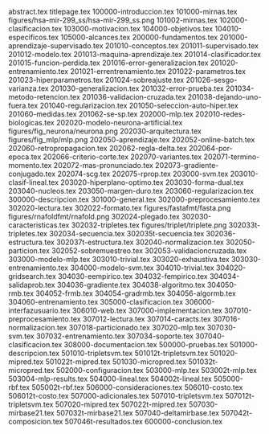 abstract.tex
titlepage.tex
100000-introduccion.tex
101000-mirnas.tex
figures/hsa-mir-299_ss/hsa-mir-299_ss.png
101002-mirnas.tex
102000-clasificacion.tex
103000-motivacion.tex
104000-objetivos.tex
104010-especificos.tex
105000-alcances.tex
200000-fundamentos.tex
201000-aprendizaje-supervisado.tex
201010-conceptos.tex
201011-supervisado.tex
201012-modelo.tex
201013-maquina-aprendizaje.tex
201014-clasificador.tex
201015-funcion-perdida.tex
201016-error-generalizacion.tex
201020-entrenamiento.tex
201021-errentrenamiento.tex
201022-parametros.tex
201023-hiperparametros.tex
201024-sobreajuste.tex
201026-sesgo-varianza.tex
201030-generalizacion.tex
201032-error-prueba.tex
201034-metodo-retencion.tex
201036-validacion-cruzada.tex
201038-dejando-uno-fuera.tex
201040-regularizacion.tex
201050-seleccion-auto-hiper.tex
201060-medidas.tex
201062-se-sp.tex
202000-mlp.tex
202010-redes-biologicas.tex
202020-modelo-neurona-artificial.tex
figures/fig_neurona/neurona.png
202030-arquitectura.tex
figures/fig_mlp/mlp.png
202050-aprendizaje.tex
202052-online-batch.tex
202060-retropropagacion.tex
202062-regla-delta.tex
202064-por-epoca.tex
202066-criterio-corte.tex
202070-variantes.tex
202071-termino-momento.tex
202072-mas-pronunciado.tex
202073-gradiente-conjugado.tex
202074-scg.tex
202075-rprop.tex
203000-svm.tex
203010-clasif-lineal.tex
203020-hiperplano-optimo.tex
203030-forma-dual.tex
203040-nucleos.tex
203050-margen-duro.tex
203060-regularizacion.tex
300000-descripcion.tex
301000-general.tex
302000-preprocesamiento.tex
302020-lectura.tex
302022-formato.tex
figures/fastafmt/fasta.png
figures/rnafoldfmt/rnafold.png
302024-plegado.tex
302030-caracteristicas.tex
302032-tripletes.tex
figures/triplet/triplete.png
302033t-tripletes.tex
302034-secuencia.tex
302035t-secuencia.tex
302036-estructura.tex
302037t-estructura.tex
302040-normalizacion.tex
302050-particion.tex
302052-sobremuestreo.tex
302053-validacioncruzada.tex
303000-modelo-mlp.tex
303010-trivial.tex
303020-exhaustiva.tex
303030-entrenamiento.tex
304000-modelo-svm.tex
304010-trivial.tex
304020-gridsearch.tex
304030-eempirico.tex
304032-fempirico.tex
304034-salidaprob.tex
304036-gradiente.tex
304038-algoritmo.tex
304050-rmb.tex
304052-frmb.tex
304054-gradrmb.tex
304056-algormb.tex
304060-entrenamiento.tex
305000-clasificacion.tex
306000-interfazusuario.tex
306010-web.tex
307000-implementacion.tex
307010-preprocesamiento.tex
307012-lectura.tex
307014-caracts.tex
307016-normalizacion.tex
307018-particionado.tex
307020-mlp.tex
307030-svm.tex
307032-entrenamiento.tex
307034-soporte.tex
307040-clasificacion.tex
308000-documentacion.tex
500000-pruebas.tex
501000-descripcion.tex
501010-tripletsvm.tex
501012t-tripletsvm.tex
501020-mipred.tex
501022t-mipred.tex
501030-micropred.tex
501032t-micropred.tex
502000-configuracion.tex
503000-mlp.tex
503002t-mlp.tex
503004-mlp-results.tex
504000-lineal.tex
504002t-lineal.tex
505000-rbf.tex
505002t-rbf.tex
506000-consideraciones.tex
506010-costo.tex
506012t-costo.tex
507000-adicionales.tex
507010-tripletsvm.tex
507012t-tripletsvm.tex
507020-mipred.tex
507022t-mipred.tex
507030-mirbase21.tex
507032t-mirbase21.tex
507040-deltamirbase.tex
507042t-composicion.tex
507046t-resultados.tex
600000-conclusion.tex
